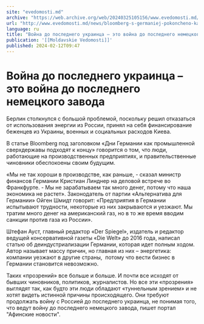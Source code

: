 ```yaml
---
site: "evedomosti.md"
archive: "https://web.archive.org/web/20240325105156/www.evedomosti.md/news/bloomberg-s-germaniej-pokoncheno-kak-s-industrialnoj-derzhav"
url: "http://www.evedomosti.md/news/bloomberg-s-germaniej-pokoncheno-kak-s-industrialnoj-derzhav"
language: ru
title: "Война до последнего украинца – это война до последнего немецкого завода"
publication: '[[Moldavskie Vedomosti]]'
published: 2024-02-12T09:47
---
```


# Война до последнего украинца – это война до последнего немецкого завода

Берлин столкнулся с большой проблемой, поскольку решил отказаться от использования энергии из России, принял на себя финансирование беженцев из Украины, военных и социальных расходов Киева.

В статье Bloomberg под заголовком «Дни Германии как промышленной сверхдержавы подходят к концу» говорится о том, что люди, работающие на производственных предприятиях, и правительственные чиновники обеспокоены своим будущим.

«Мы не так хороши в производстве, как раньше, - сказал министр финансов Германии Кристиан Линднер на деловой встрече во Франкфурте. - Мы не зарабатываем так много денег, потому что наша экономика не растет». Законодатель от партии «Альтернатива для Германии» Ойген Шмидт говорит: «Предприятия в Германии испытывают трудности, некоторые из них закрываются и уезжают. Мы тратим много денег на американский газ, но в то же время вводим санкции против газа из России».

Штефан Ауст, главный редактор «Der Spiegel», издатель и редактор ведущей консервативной газеты «Die Welt» до 2016 года, написал статью об деиндустриализации Германии, которая идет полным ходом. Автор называет массу причин, но главная из них – энергетика: компании уезжают в другие страны,  потому что вести бизнес в Германии становится невозможно.

Таких «прозрений» все больше и больше. И почти все исходят от бывших чиновников, политиков, журналистов. Но все эти «прозрения» выглядят так, как будто эти люди обладают «туннельным зрением» и не хотят видеть истинной причины происходящего. Они требуют продолжать войну с Россией до последнего украинца, не понимая того, что ведут войну до последнего немецкого завода, пишет портал "Афинские новости".